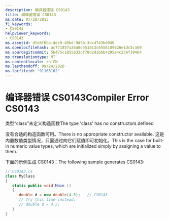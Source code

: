 ```yaml
---
description: 编译器错误 CS0143
title: 编译器错误 CS0143
ms.date: 07/20/2015
f1_keywords:
- CS0143
helpviewer_keywords:
- CS0143
ms.assetid: dfe6f6ba-dec9-49bd-9d5b-3dc4743bd940
ms.openlocfilehash: ac771857a26a0d451813c6558109626e1dc5ca09
ms.sourcegitcommit: 5b475c1855b32cf78d2d1bbb4295e4c236f39464
ms.translationtype: MT
ms.contentlocale: zh-CN
ms.lasthandoff: 09/24/2020
ms.locfileid: "91163162"
---
```

# <a name="compiler-error-cs0143"></a><span data-ttu-id="dee9d-103">编译器错误 CS0143</span><span class="sxs-lookup"><span data-stu-id="dee9d-103">Compiler Error CS0143</span></span>

<span data-ttu-id="dee9d-104">类型“class”未定义构造函数</span><span class="sxs-lookup"><span data-stu-id="dee9d-104">The type 'class' has no constructors defined</span></span>  
  
 <span data-ttu-id="dee9d-105">没有合适的构造函数可用。</span><span class="sxs-lookup"><span data-stu-id="dee9d-105">There is no appropriate constructor available.</span></span> <span data-ttu-id="dee9d-106">这是内置数值类型情况，只需通过向它们赋值即可初始化。</span><span class="sxs-lookup"><span data-stu-id="dee9d-106">This is the case for built-in numeric value types, which are initialized simply by assigning a value to them.</span></span>  
  
 <span data-ttu-id="dee9d-107">下面的示例生成 CS0143：</span><span class="sxs-lookup"><span data-stu-id="dee9d-107">The following sample generates CS0143:</span></span>  
  
```csharp  
// CS0143.cs  
class MyClass  
{  
   static public void Main ()  
   {  
      double d = new double(4.5);   // CS0143  
      // Try this line instead:  
      // double d = 4.5;  
   }  
}  
```
